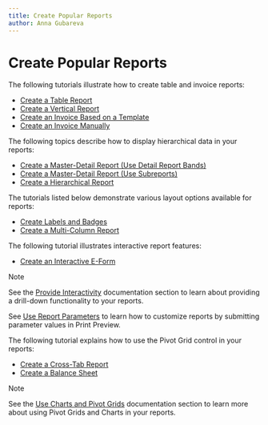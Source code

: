 ```yaml
---
title: Create Popular Reports
author: Anna Gubareva
---
```

# Create Popular Reports

The following tutorials illustrate how to create table and invoice reports:

* [Create a Table Report](create-popular-reports/create-a-table-report.md)
* [Create a Vertical Report](create-popular-reports\create-a-vertical-report.md)
* [Create an Invoice Based on a Template](create-popular-reports/create-an-invoice-based-on-template.md)
* [Create an Invoice Manually](create-popular-reports/create-an-invoice-manually.md)

The following topics describe how to display hierarchical data in your reports:

* [Create a Master-Detail Report (Use Detail Report Bands)](create-popular-reports/create-a-master-detail-report-use-detail-report-bands.md)
* [Create a Master-Detail Report (Use Subreports)](create-popular-reports/create-a-master-detail-report-use-subreports.md)
* [Create a Hierarchical Report](create-popular-reports/create-a-hierarchical-report.md)

The tutorials listed below demonstrate various layout options available for reports:

* [Create Labels and Badges](create-popular-reports/create-labels-and-badges.md)
* [Create a Multi-Column Report](create-popular-reports/create-a-multi-column-report.md)

The following tutorial illustrates interactive report features:

* [Create an Interactive E-Form](create-popular-reports/create-an-interactive-e-form.md)

> [!Note]
> See the [Provide Interactivity](provide-interactivity.md) documentation section to learn about providing a drill-down functionality to your reports.
> 
> See [Use Report Parameters](shape-report-data/use-report-parameters.md) to learn how to customize reports by submitting parameter values in Print Preview.

The following tutorial explains how to use the Pivot Grid control in your reports:

* [Create a Cross-Tab Report](create-popular-reports/create-a-cross-tab-report.md)
* [Create a Balance Sheet](create-popular-reports/create-a-balance-sheet.md)

> [!Note]
> See the [Use Charts and Pivot Grids](use-report-elements/use-charts-and-pivot-grids.md) documentation section to learn more about using Pivot Grids and Charts in your reports.

